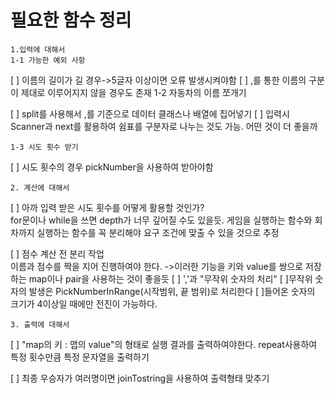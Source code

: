 # 필요한 함수 정리
    1.입력에 대해서
    1-1 가능한 예외 사항

[ ] 이름의 길이가 길 경우->5글자 이상이면 오류 발생시켜야함
[ ] ,를 통한 이름의 구분이 제대로 이루어지지 않을 경우도 존재
    1-2 자동차의 이름 쪼개기

[ ] split를 사용해서 ,를 기준으로 데이터 클래스나 배열에 집어넣기
[ ] 입력시 Scanner과 next를 활용하여 쉼표를 구분자로 나누는 것도 가능. 어떤 것이 더 좋을까
<br>
    
    1-3 시도 횟수 받기
[ ] 시도 횟수의 경우 pickNumber을 사용하여 받아야함

    2. 계산에 대해서
[ ] 아까 입력 받은 시도 횟수를 어떻게 활용할 것인가?
    <br>
    for문이나 while을 쓰면 depth가 너무 깊어질 수도 있을듯. 게임을 실행하는 함수와 회차까지 실행하는 함수를 꼭 분리해야 요구 조건에 맞출 수 있을 것으로 추정

[ ] 점수 계산 전 분리 작업
    <br>
    이름과 점수를 짝을 지어 진행하여야 한다.
    ->이러한 기능을 키와 value를 쌍으로 저장하는 map이나 pair을 사용하는 것이 좋을듯
[ ] ','과 "무작위 숫자의 처리"
    [ ]무작위 숫자의 발생은 PickNumberInRange(시작범위, 끝 범위)로 처리한다
    [ ]들어온 숫자의 크기가 4이상일 때에만 전진이 가능하다.

    3. 출력에 대해서
[ ] "map의 키 : 맵의 value"의 형태로 실행 결과를 출력하여야한다. 
    repeat사용하여 특정 횟수만큼 특정 문자열을 출력하기

[ ] 최종 우승자가 여러명이면 joinTostring을 사용하여 출력형태 맞추기
